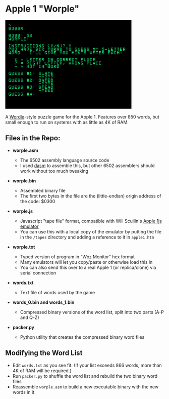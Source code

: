 # Apple 1 "Worple"
    
<img src="https://github.com/JeffJetton/apple1-worple/blob/main/img/screenshot.png" width="400">

A [Wordle](https://www.nytimes.com/games/wordle/index.html)-style puzzle game for the Apple 1. Features over 850 words, but small enough to run on systems with as little as 4K of RAM.


## Files in the Repo:

* **worple.asm**
    * The 6502 assembly language source code
    * I used [dasm](https://dasm-assembler.github.io/) to assemble this, but other 6502 assemblers should work without too much tweaking
    
* **worple.bin**
    * Assembled binary file
    * The first two bytes in the file are the (little-endian) origin address of the code: $0300
* **worple.js**
    * Javascript "tape file" format, compatible with Will Scullin's [Apple 1js emulator](https://www.scullinsteel.com/apple1/)
    * You can use this with a local copy of the emulator by putting the file in the `/tapes` directory and adding a reference to it in `apple1.htm`
    
* **worple.txt**
    * Typed version of program in "Woz Monitor" hex format
    * Many emulators will let you copy/paste or otherwise load this in
    * You can also send this over to a real Apple 1 (or replica/clone) via serial connection

* **words.txt**
    * Text file of words used by the game

* **words_0.bin and words_1.bin**
    * Compressed binary versions of the word list, split into two parts (A-P and Q-Z)

* **packer.py**
    * Python utility that creates the compressed binary word files 

## Modifying the Word List

* Edit `words.txt` as you see fit. (If your list exceeds 866 words, more than 4K of RAM will be required.)
* Run `packer.py` to shuffle the word list and rebuild the two binary word files
* Reassemble `worple.asm` to build a new executable binary with the new words in it

